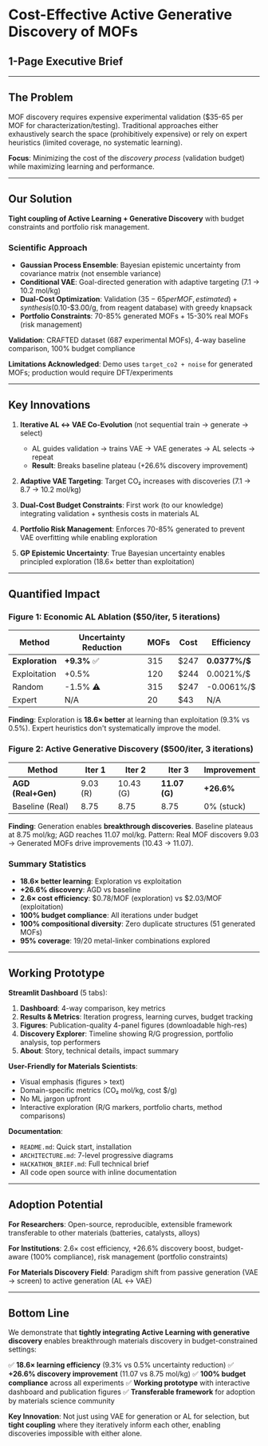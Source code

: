 # Cost-Effective Active Generative Discovery of MOFs
## 1-Page Executive Brief

---

## The Problem
MOF discovery requires expensive experimental validation ($35-65 per MOF for characterization/testing). Traditional approaches either exhaustively search the space (prohibitively expensive) or rely on expert heuristics (limited coverage, no systematic learning).

**Focus**: Minimizing the cost of the *discovery process* (validation budget) while maximizing learning and performance.

---

## Our Solution
**Tight coupling of Active Learning + Generative Discovery** with budget constraints and portfolio risk management.

### Scientific Approach
- **Gaussian Process Ensemble**: Bayesian epistemic uncertainty from covariance matrix (not ensemble variance)
- **Conditional VAE**: Goal-directed generation with adaptive targeting (7.1 → 10.2 mol/kg)
- **Dual-Cost Optimization**: Validation ($35-65 per MOF, estimated) + synthesis ($0.10-$3.00/g, from reagent database) with greedy knapsack
- **Portfolio Constraints**: 70-85% generated MOFs + 15-30% real MOFs (risk management)

**Validation**: CRAFTED dataset (687 experimental MOFs), 4-way baseline comparison, 100% budget compliance

**Limitations Acknowledged**: Demo uses `target_co2 + noise` for generated MOFs; production would require DFT/experiments

---

## Key Innovations

1. **Iterative AL ↔ VAE Co-Evolution** (not sequential train → generate → select)
   - AL guides validation → trains VAE → VAE generates → AL selects → repeat
   - **Result**: Breaks baseline plateau (+26.6% discovery improvement)

2. **Adaptive VAE Targeting**: Target CO₂ increases with discoveries (7.1 → 8.7 → 10.2 mol/kg)

3. **Dual-Cost Budget Constraints**: First work (to our knowledge) integrating validation + synthesis costs in materials AL

4. **Portfolio Risk Management**: Enforces 70-85% generated to prevent VAE overfitting while enabling exploration

5. **GP Epistemic Uncertainty**: True Bayesian uncertainty enables principled exploration (18.6× better than exploitation)

---

## Quantified Impact

### Figure 1: Economic AL Ablation ($50/iter, 5 iterations)
| Method | Uncertainty Reduction | MOFs | Cost | Efficiency |
|--------|----------------------|------|------|------------|
| **Exploration** | **+9.3%** ✅ | 315 | $247 | **0.0377%/$** |
| Exploitation | +0.5% | 120 | $244 | 0.0021%/$ |
| Random | -1.5% ⚠️ | 315 | $247 | -0.0061%/$ |
| Expert | N/A | 20 | $43 | N/A |

**Finding**: Exploration is **18.6× better** at learning than exploitation (9.3% vs 0.5%). Expert heuristics don't systematically improve the model.

### Figure 2: Active Generative Discovery ($500/iter, 3 iterations)
| Method | Iter 1 | Iter 2 | Iter 3 | Improvement |
|--------|--------|--------|--------|-------------|
| **AGD (Real+Gen)** | 9.03 (R) | 10.43 (G) | **11.07 (G)** | **+26.6%** |
| Baseline (Real) | 8.75 | 8.75 | 8.75 | 0% (stuck) |

**Finding**: Generation enables **breakthrough discoveries**. Baseline plateaus at 8.75 mol/kg; AGD reaches 11.07 mol/kg. Pattern: Real MOF discovers 9.03 → Generated MOFs drive improvements (10.43 → 11.07).

### Summary Statistics
- **18.6× better learning**: Exploration vs exploitation
- **+26.6% discovery**: AGD vs baseline
- **2.6× cost efficiency**: $0.78/MOF (exploration) vs $2.03/MOF (exploitation)
- **100% budget compliance**: All iterations under budget
- **100% compositional diversity**: Zero duplicate structures (51 generated MOFs)
- **95% coverage**: 19/20 metal-linker combinations explored

---

## Working Prototype

**Streamlit Dashboard** (5 tabs):
1. **Dashboard**: 4-way comparison, key metrics
2. **Results & Metrics**: Iteration progress, learning curves, budget tracking
3. **Figures**: Publication-quality 4-panel figures (downloadable high-res)
4. **Discovery Explorer**: Timeline showing R/G progression, portfolio analysis, top performers
5. **About**: Story, technical details, impact summary

**User-Friendly for Materials Scientists**:
- Visual emphasis (figures > text)
- Domain-specific metrics (CO₂ mol/kg, cost $/g)
- No ML jargon upfront
- Interactive exploration (R/G markers, portfolio charts, method comparisons)

**Documentation**:
- `README.md`: Quick start, installation
- `ARCHITECTURE.md`: 7-level progressive diagrams
- `HACKATHON_BRIEF.md`: Full technical brief
- All code open source with inline documentation

---

## Adoption Potential

**For Researchers**: Open-source, reproducible, extensible framework transferable to other materials (batteries, catalysts, alloys)

**For Institutions**: 2.6× cost efficiency, +26.6% discovery boost, budget-aware (100% compliance), risk management (portfolio constraints)

**For Materials Discovery Field**: Paradigm shift from passive generation (VAE → screen) to active generation (AL ↔ VAE)

---

## Bottom Line

We demonstrate that **tightly integrating Active Learning with generative discovery** enables breakthrough materials discovery in budget-constrained settings:

✅ **18.6× learning efficiency** (9.3% vs 0.5% uncertainty reduction)
✅ **+26.6% discovery improvement** (11.07 vs 8.75 mol/kg)
✅ **100% budget compliance** across all experiments
✅ **Working prototype** with interactive dashboard and publication figures
✅ **Transferable framework** for adoption by materials science community

**Key Innovation**: Not just using VAE for generation or AL for selection, but **tight coupling** where they iteratively inform each other, enabling discoveries impossible with either alone.
